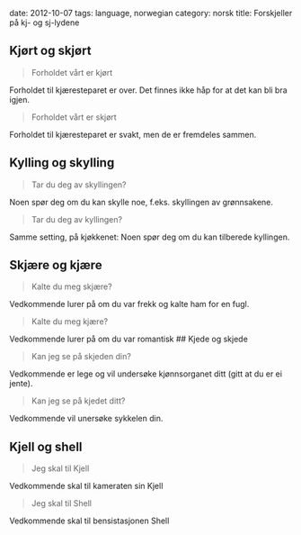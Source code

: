 date:    2012-10-07
tags: language, norwegian
category: norsk
title: Forskjeller på kj- og sj-lydene

## Kjørt og skjørt

> Forholdet vårt er kjørt

Forholdet til kjæresteparet er over. Det finnes ikke håp for at det kan
bli bra igjen.

> Forholdet vårt er skjørt

Forholdet til kjæresteparet er svakt, men de er fremdeles sammen.

## Kylling og skylling
<blockquote>
Tar du deg av skyllingen?
</blockquote>

Noen spør deg om du kan skylle noe, f.eks. skyllingen
av grønnsakene.

<blockquote>
Tar du deg av kyllingen?
</blockquote>

Samme setting, på kjøkkenet: Noen spør deg om du kan tilberede
kyllingen.

## Skjære og kjære
<blockquote>
Kalte du meg skjære?
</blockquote>
<p>Vedkommende lurer på om du var frekk og kalte ham for
en fugl.
<blockquote>
Kalte du meg kjære?
</blockquote>
<p>Vedkommende lurer på om du var romantisk
## Kjede og skjede
<blockquote>
Kan jeg se på skjeden din?
</blockquote>

Vedkommende er lege og vil undersøke
kjønnsorganet ditt (gitt at du er ei jente).

<blockquote>
Kan jeg se på kjedet ditt?
</blockquote>

Vedkommende vil unersøke sykkelen din.

## Kjell og shell
<blockquote>
Jeg skal til Kjell
</blockquote>
<p>Vedkommende skal til kameraten sin Kjell
<blockquote>
Jeg skal til Shell
</blockquote>
Vedkommende skal til bensistasjonen Shell
